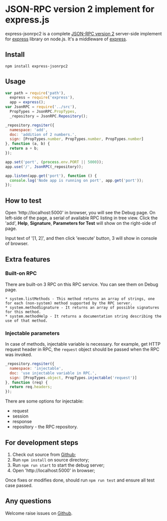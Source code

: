 # JSON-RPC version 2 implement for express.js

express-jsonrpc2 is a complete [JSON-RPC version 2](http://www.jsonrpc.org/specification) server-side implement for [express](https://www.npmjs.com/package/express) library on node.js.
It's a middleware of [express](https://www.npmjs.com/package/express).

## Install

```shell
npm install express-jsonrpc2
```

## Usage

```javascript
var path = require('path'),
  express = require('express'),
  app = express();
var JsonRPC = require('../src'),
  PropTypes = JsonRPC.PropTypes,
  _repository = JsonRPC.Repository();

_repository.regsiter({
  namespace: 'add',
  doc: 'addition of 2 numbers.',
  sign: [PropTypes.number, PropTypes.number, PropTypes.number]
}, function (a, b) {
  return a + b;
});

app.set('port', (process.env.PORT || 5000));
app.use('/', JsonRPC(_repository));

app.listen(app.get('port'), function () {
  console.log('Node app is running on port', app.get('port'));
});
```

## How to test

Open 'http://localhost:5000' in browser, you will see the Debug page.
On left-side of the page, a serial of available RPC listing in tree view.
Click the 'add', **Help**, **Signature**, **Parameters for Test** will show on the right-side of page.

Input text of '\[1, 2\]', and then click 'execute' button, 3 will show in console of browser.

## Extra features

### Built-on RPC

  There are built-on 3 RPC on this RPC service. You can see them on Debug page.
   
    * system.listMethods - This method returns an array of strings, one for each (non-system) method supported by the RPC server.
    * system.methodSignature - It returns an array of possible signatures for this method.
    * system.methodHelp - It returns a documentation string describing the  use of that method.

### Injectable parameters

In case of methods, injectable variable is necessary.
for example, get HTTP request header in RPC, 
the `request` object should be passed when the RPC was invoked.

```javascript
_repository.regsiter({
  namespace: 'injectable',
  doc: 'use injectable variable in RPC.',
  sign: [PropTypes.object, PropTypes.injectable('request')]
}, function (req) {
  return req.headers;
});
```

There are some options for injectable:

  * request
  * session
  * response
  * repository - the RPC repository.

## For development steps

  1. Check out source from [Github](https://github.com/yuhere/express-jsonrpc2);
  2. Run `npm install` on source directory;
  3. Run `npm run start` to start the debug server;
  4. Open 'http://localhost:5000' in browser;
  
Once fixes or modifies done, should run `npm run test` and ensure all test case passed. 

## Any questions

  Welcome raise issues on [Github](https://github.com/yuhere/express-jsonrpc2/issues).
